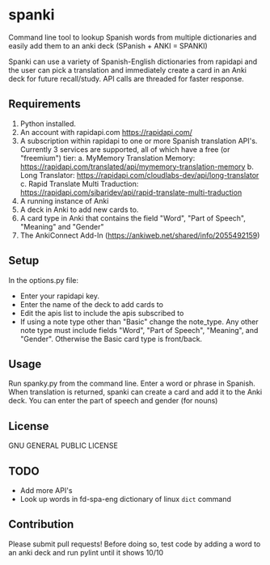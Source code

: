 # spanki

Command line tool to lookup Spanish words from multiple dictionaries and easily add them to an anki deck (SPanish + ANKI = SPANKI)

Spanki can use a variety of Spanish-English dictionaries from rapidapi and the user can pick a translation and immediately
create a card in an Anki deck for future recall/study. API calls are threaded for faster response.

## Requirements

1. Python installed.
2. An account with rapidapi.com  https://rapidapi.com/
3. A subscription within rapidapi to one or more Spanish translation API's.
   Currently 3 services are supported, all of which have a free (or "freemium") tier:
  a. MyMemory Translation Memory: https://rapidapi.com/translated/api/mymemory-translation-memory
  b. Long Translator: https://rapidapi.com/cloudlabs-dev/api/long-translator 
  c. Rapid Translate Multi Traduction: https://rapidapi.com/sibaridev/api/rapid-translate-multi-traduction
4. A running instance of Anki
5. A deck in Anki to add new cards to.
6. A card type in Anki that contains the field "Word", "Part of Speech", "Meaning" and "Gender"
7. The AnkiConnect Add-In (https://ankiweb.net/shared/info/2055492159)

## Setup

In the options.py file:
 - Enter your rapidapi key.
 - Enter the name of the deck to add cards to
 - Edit the apis list to include the apis subscribed to
 - If using a note type other than "Basic" change the note_type. Any other note type must include fields 
    "Word", "Part of Speech", "Meaning", and "Gender". Otherwise the Basic card type is front/back.

## Usage

Run spanky.py from the command line. Enter a word or phrase in Spanish. When translation is returned, spanki can create 
a card and add it to the Anki deck. You can enter the part of speech and gender (for nouns)


## License

GNU GENERAL PUBLIC LICENSE

## TODO

- Add more API's
- Look up words in fd-spa-eng dictionary of linux `dict` command
	
## Contribution

Please submit pull requests! Before doing so, test code by adding a word to an anki deck and run pylint until it shows 10/10



